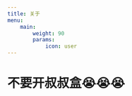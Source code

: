 ```yaml
---
title: 关于
menu:
    main: 
        weight: 90
        params:
            icon: user
---
```


# 不要开叔叔盒😭😭😭